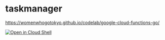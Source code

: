 # taskmanager
https://womenwhogotokyo.github.io/codelab/google-cloud-functions-go/

[![Open in Cloud Shell](http://gstatic.com/cloudssh/images/open-btn.svg)](https://shell.cloud.google.com/cloudshell/editor?cloudshell_git_repo=https://github.com/WomenWhoGoTokyo/codelab.git&cloudshell_workspace=taskmanager)
